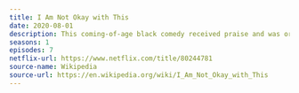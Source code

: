 ```yaml
---
title: I Am Not Okay with This
date: 2020-08-01
description: This coming-of-age black comedy received praise and was originally renewed for a second season but was ultimately cancelled due to the COVID-19 pandemic. 
seasons: 1
episodes: 7
netflix-url: https://www.netflix.com/title/80244781
source-name: Wikipedia  
source-url: https://en.wikipedia.org/wiki/I_Am_Not_Okay_with_This
---
```


